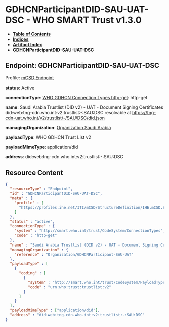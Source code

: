 # GDHCNParticipantDID-SAU-UAT-DSC - WHO SMART Trust v1.3.0

* [**Table of Contents**](toc.md)
* [**Indices**](indices.md)
* [**Artifact Index**](artifacts.md)
* **GDHCNParticipantDID-SAU-UAT-DSC**

## Endpoint: GDHCNParticipantDID-SAU-UAT-DSC

Profile: [mCSD Endpoint](https://profiles.ihe.net/ITI/mCSD/4.0.0/StructureDefinition-IHE.mCSD.Endpoint.html)

**status**: Active

**connectionType**: [WHO GDHCN Connection Types http-get](CodeSystem-ConnectionTypes.md#ConnectionTypes-http-get): http-get

**name**: Saudi Arabia Trustlist (DID v2) - UAT - Document Signing Certificates did:web:tng-cdn.who.int:v2:trustlist:-:SAU:DSC resolvable at https://tng-cdn-uat.who.int/v2/trustlist/-/SAU/DSC/did.json

**managingOrganization**: [Organization Saudi Arabia](Organization-GDHCNParticipant-SAU-UAT.md)

**payloadType**: WHO GDHCN Trust List v2

**payloadMimeType**: application/did

**address**: did:web:tng-cdn.who.int:v2:trustlist:-:SAU:DSC



## Resource Content

```json
{
  "resourceType" : "Endpoint",
  "id" : "GDHCNParticipantDID-SAU-UAT-DSC",
  "meta" : {
    "profile" : [
      "https://profiles.ihe.net/ITI/mCSD/StructureDefinition/IHE.mCSD.Endpoint"
    ]
  },
  "status" : "active",
  "connectionType" : {
    "system" : "http://smart.who.int/trust/CodeSystem/ConnectionTypes",
    "code" : "http-get"
  },
  "name" : "Saudi Arabia Trustlist (DID v2) - UAT - Document Signing Certificates\ndid:web:tng-cdn.who.int:v2:trustlist:-:SAU:DSC\nresolvable at https://tng-cdn-uat.who.int/v2/trustlist/-/SAU/DSC/did.json",
  "managingOrganization" : {
    "reference" : "Organization/GDHCNParticipant-SAU-UAT"
  },
  "payloadType" : [
    {
      "coding" : [
        {
          "system" : "http://smart.who.int/trust/CodeSystem/PayloadTypes",
          "code" : "urn:who:trust:trustlist:v2"
        }
      ]
    }
  ],
  "payloadMimeType" : ["application/did"],
  "address" : "did:web:tng-cdn.who.int:v2:trustlist:-:SAU:DSC"
}

```
